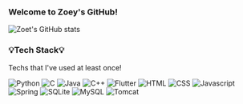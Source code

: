 ### Welcome to Zoey's GitHub!

![Zoet's GitHub stats](https://github-readme-stats.vercel.app/api?username=zoeyoon&theme=github_dark&show_icons=true)

<h3> 💡Tech Stack💡 </h3>

<p> Techs that I've used at least once! </p>

<p>
          <img alt="Python" src ="https://img.shields.io/badge/Python-3776AB.svg?&style=flat-square&logo=Python&logoColor=white"/> 
          <img alt="C" src ="https://img.shields.io/badge/C-659AD3.svg?&style=flat-square&logo=C&logoColor=white"/>
          <img alt="Java" src ="https://img.shields.io/badge/Java-fa981b.svg?&style=flat-square&logo=Java&logoColor=white"/>
          <img alt="C++" src ="https://img.shields.io/badge/C++-00599d.svg?&style=flat-square&logo=C%2b&logoColor=white"/>
          <img alt="Flutter" src ="https://img.shields.io/badge/Flutter-00c7fa.svg?&style=flat-square&logo=Flutter&logoColor=white"/>
          <img alt="HTML" src ="https://img.shields.io/badge/HTML-e54d26.svg?&style=flat-square&logo=HTML5&logoColor=white"/>
          <img alt="CSS" src ="https://img.shields.io/badge/CSS-0c73b8.svg?&style=flat-square&logo=CSS3&logoColor=white"/>
          <img alt="Javascript" src ="https://img.shields.io/badge/Javascript-e7a328.svg?&style=flat-square&logo=JavaScript&logoColor=white"/>
          <img alt="Spring" src ="https://img.shields.io/badge/Spring-6db23e.svg?&style=flat-square&logo=Spring&logoColor=white"/>
          <img alt="SQLite" src ="https://img.shields.io/badge/SQLite-003c58.svg?&style=flat-square&logo=SQLite&logoColor=white"/>
          <img alt="MySQL" src ="https://img.shields.io/badge/MySQL-e06f13.svg?&style=flat-square&logo=MySQL&logoColor=white"/>
          <img alt="Tomcat" src ="https://img.shields.io/badge/Tomcat-00599d.svg?&style=flat-square&logo=Apache Tomcat&logoColor=white"/>
          
</p>

